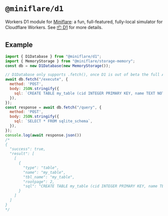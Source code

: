 # `@miniflare/d1`

Workers D1 module for [Miniflare](https://github.com/cloudflare/miniflare): a
fun, full-featured, fully-local simulator for Cloudflare Workers. See
[📦 D1](https://miniflare.dev/storage/d1) for more details.

## Example

```js
import { D1Database } from "@miniflare/d1";
import { MemoryStorage } from "@miniflare/storage-memory";
const db = new D1Database(new MemoryStorage());

// D1Database only supports .fetch(), once D1 is out of beta the full API will be available here:
await db.fetch("/execute", {
  method: 'POST',
  body: JSON.stringify({
    sql: `CREATE TABLE my_table (cid INTEGER PRIMARY KEY, name TEXT NOT NULL);`,
  }),
});
const response = await db.fetch("/query", {
  method: 'POST',
  body: JSON.stringify({
    sql: `SELECT * FROM sqlite_schema`,
  }),
});
console.log(await response.json())
/*
{
  "success": true,
  "result": [
    [
      {
        "type": "table",
        "name": "my_table",
        "tbl_name": "my_table",
        "rootpage": 2,
        "sql": "CREATE TABLE my_table (cid INTEGER PRIMARY KEY, name TEXT NOT NULL)"
      }
    ]
  ]
}
*/
```
